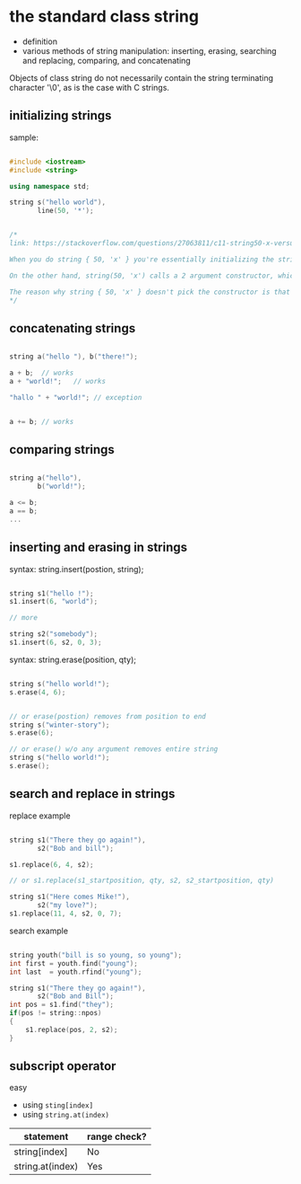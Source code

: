 # the standard class string

- definition
- various methods of string manipulation: inserting, erasing, searching and replacing, comparing, and concatenating


Objects of class string do not necessarily contain the string terminating character '\0', as is the case with C strings.

## initializing strings

sample:

```c++

#include <iostream>
#include <string>

using namespace std;

string s("hello world"),
       line(50, '*');


/*
link: https://stackoverflow.com/questions/27063811/c11-string50-x-versus-string50-x

When you do string { 50, 'x' } you're essentially initializing the string with a list of characters.

On the other hand, string(50, 'x') calls a 2 argument constructor, which is defined to repeat the character x 50 times. 

The reason why string { 50, 'x' } doesn't pick the constructor is that it could be ambiguous. What if you had a three parameter constructor as well? If the type has an initializer_list constructor, it will be picked when you use { ... } for initialization.
*/
```

## concatenating strings

```c++

string a("hello "), b("there!");

a + b;  // works
a + "world!";   // works

"hallo " + "world!"; // exception


a += b; // works

```

## comparing strings

```c++

string a("hello"),
       b("world!");

a <= b;
a == b;
...

```

## inserting and erasing in strings

syntax: string.insert(postion, string);

```c++

string s1("hello !");
s1.insert(6, "world");

// more

string s2("somebody");
s1.insert(6, s2, 0, 3);

```

syntax: string.erase(position, qty);

```c++

string s("hello world!");
s.erase(4, 6);


// or erase(postion) removes from position to end
string s("winter-story");
s.erase(6);

// or erase() w/o any argument removes entire string
string s("hello world!");
s.erase();

```

## search and replace in strings

replace example

```c++

string s1("There they go again!"),
       s2("Bob and bill");

s1.replace(6, 4, s2);

// or s1.replace(s1_startposition, qty, s2, s2_startposition, qty)

string s1("Here comes Mike!"),
       s2("my love?");
s1.replace(11, 4, s2, 0, 7);

```

search example

```c++

string youth("bill is so young, so young");
int first = youth.find("young");
int last  = youth.rfind("young");

string s1("There they go again!"),
       s2("Bob and Bill");
int pos = s1.find("they");
if(pos != string::npos)
{
    s1.replace(pos, 2, s2);
}

```

## subscript operator

easy

- using `sting[index]`
- using `string.at(index)`

| statement         | range check?      |
|-------------------|-------------------|
| string[index]     | No                |
| string.at(index)  | Yes               |